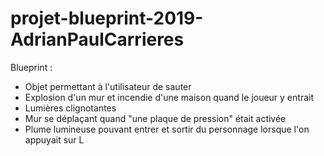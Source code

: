 # projet-blueprint-2019-AdrianPaulCarrieres

Blueprint :
* Objet permettant à l'utilisateur de sauter
* Explosion d'un mur et incendie d'une maison quand le joueur y entrait
* Lumières clignotantes
* Mur se déplaçant quand "une plaque de pression" était activée
* Plume lumineuse pouvant entrer et sortir du personnage lorsque l'on appuyait sur L
